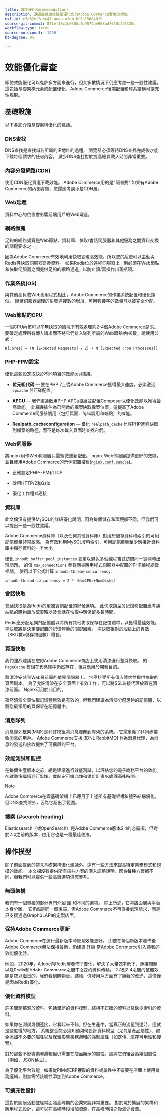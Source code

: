 ```yaml
---
title: 效能優化Recommendations
description: 通過遵循這些建議優化您的Adobe Commerce實施的績效。
exl-id: c5d62e23-be43-4eea-afdb-bb1b156848f9
source-git-commit: 821ef18c1b0f00a6b9574be968ad76f0c230335c
workflow-type: tm+mt
source-wordcount: '1290'
ht-degree: 0%

---
```


# 效能優化審查

即使效能優化可以從許多方面來進行，但大多數情況下仍應考慮一些一般性建議。 這包括基礎架構元素的配置優化、Adobe Commerce後端配置和體系結構可擴充性規劃。

## 基礎設施

以下各節介紹基礎架構優化的建議。

### DNS查找

DNS查找是查找域名所屬的IP地址的過程。 瀏覽器必須等待DNS查找完成後才能下載每個請求的任何內容。 減少DNS查找對於提高總頁載入時間非常重要。

### 內容分發網路(CDN)

使用CDN優化資產下載效能。 Adobe Commerce用的是&quot;阿普賽&quot; 如果有Adobe Commerce的內部實施，您還應考慮添加CDN層。

### Web延遲

資料中心的位置會影響前端用戶的Web延遲。

### 網路頻寬

足夠的網路頻寬是Web節點、資料庫、快取/會話伺服器和其他服務之間資料交換的關鍵要求之一。

因為Adobe Commerce有效地利用快取實現高效能，所以您的系統可以主動與Redis等快取伺服器交換資料。 如果Redis位於遠程伺服器上，則必須在Web節點和快取伺服器之間提供足夠的網路通道，以防止讀/寫操作出現瓶頸。

### 作業系統(OS)

與其他高負載Web應用程式相比，Adobe Commerce的作業系統配置和優化類似。 隨著伺服器處理的併發連接數的增加，可用套接字的數量可以被完全分配。

### Web節點的CPU

一個CPU內核可以在無快取的情況下有效處理約2-4個Adobe Commerce請求。 要確定處理所有傳入請求而不將它們排入隊列所需的Web節點/內核數，請使用公式：

```
N[Cores] = (N [Expected Requests] / 2) + N [Expected Cron Processes])
```

### PHP-FPM設定

優化這些設定取決於不同項目的效能test結果。

- **位元組代碼** — 要在PHP 7上從Adobe Commerce獲得最大速度，必須激活 `opcache` 並正確配置。

- **APCU** — 我們建議啟用PHP APCu擴展並配置Composer以優化效能以獲得最高效能。 此擴展插件為已開啟的檔案快取檔案位置，這提高了Adobe Commerce伺服器調用（包括頁面、Ajax調用和端點）的效能。

- **Realpath_cacheconfiguration** — 優化 `realpath_cache` 允許PHP進程快取到檔案的路徑，而不是每次載入頁面時查找它們。

### Web伺服器

將nginx用作Web伺服器只需輕微重新配置。 nginx Web伺服器提供更好的效能，並且使用Adobe Commerce的示例配置檔案([`nginx.conf.sample`](https://github.com/magento/magento2/blob/2.4/nginx.conf.sample))。

- 正確設定PHP-FPM和TCP

- 啟用HTTP/2和Gzip

- 優化工作程式連接

### 資料庫

此文檔沒有提供MySQL的詳細優化說明，因為每個儲存和環境都不同，但我們可以提出一些一般性建議。

Adobe Commerce資料庫（以及任何其他資料庫）對用於儲存資料和索引的可用記憶體量非常敏感。 為有效利用MySQL資料索引，可用記憶體量至少應接近資料庫中儲存資料的一半大小。

優化 `innodb_buffer_pool_instances` 設定以避免多個線程嘗試訪問同一實例時出現問題。 的值 `max_connections` 參數應與應用程式伺服器中配置的PHP線程總數相關。 使用以下公式計算 `innodb-thread-concurrency`:

```
innodb-thread-concurrency = 2 * (NumCPUs+NumDisks)
```

### 會話快取

會話快取是為Redis的單獨實例配置的好候選項。 此快取類型的記憶體配置應考慮站點的購物車放棄策略以及會話在快取中應保留多長時間。

Redis應分配足夠的記憶體以將所有其他快取保存在記憶體中，以獲得最佳效能。 塊快取將是決定要配置的記憶體量的關鍵因素。 塊快取相對於站點上的頁數（SKU數x儲存視圖數）增長。

### 頁面快取

我們強烈建議在您的Adobe Commerce商店上使用清漆進行整頁快取。 的 `PageCache` 模組在代碼庫中仍然存在，但只應用於開發目的。

將清漆安裝到Web層前面的單獨伺服器上。 它應接受所有傳入請求並提供快取的頁面副本。 為了允許清漆在安全頁面上有效工作，可以將SSL端接代理放置在清漆前面。 Nginx可用於此目的。

雖然清漆全頁快取記憶體無效是有效的，但我們建議為清漆分配足夠的記憶體，以將您最常用的頁保留在記憶體中。

### 消息隊列

消息隊列框架(MQF)是允許模組將消息發佈到隊列的系統。 它還定義了非同步接收消息的用戶。 Adobe Commerce支援 [!DNL RabbitMQ] 作為消息代理，為消息的發送和接收提供了可擴展的平台。

### 效能測試和監控

在每個生產版本之前，總是建議進行效能測試，以評估您的電子商務平台的效能。 在啟動後繼續進行監控，並制定可擴充性和備份計畫以處理高峰時間。

>[!NOTE]
>
> Adobe Commerce在雲基礎架構上已應用了上述所有基礎架構和體系結構優化，但DNS查找除外，因為它超出了範圍。

### 搜索 {#search-heading}

Elasticsearch（或OpenSearch）是Adobe Commerce版本2.4的必需項，但對於2.4之前的版本，啟用它也是一種最佳做法。

## 操作模型

除了前面提到的常見基礎架構優化建議外，還有一些方法來提高特定業務模式和規模的效能。 本文檔沒有提供所有這些方案的深入調整說明，因為每種方案都不同，但我們可以提供一些高級選項供您參考。

### 無頭架構

我們有一個單獨的部分專門介紹 [頭](../../architecture/headless/adobe-commerce.md) 和不同的選項。 綜上所述，它將店面層與平台本身分離。 它仍然是同一個後端，但Adobe Commerce不再直接處理請求，而是只支援通過GraphQLAPI的定製店面。

### 保持Adobe Commerce更新

Adobe Commerce在運行最新版本時總是效能更好。 即使在每個新版本發佈後Adobe Commerce無法保持最新，仍建議 [升級](../../../upgrade/overview.md) 當Adobe Commerce引入顯著的效能優化時。

例如，2020年，Adobe向Redis層發佈了優化，解決了大量效率低下、連接問題以及Redis和Adobe Commerce之間不必要的資料傳輸。 2.3到2.4之間的整體效能是夜以繼日的，我們看到購物車、結帳、併發用戶方面有了顯著的改進，這僅僅是因為Redis優化。

### 優化資料模型

許多問題都源於資料，包括錯誤的資料模型、結構不正確的資料以及缺少索引的資料。

如果你在測試幾個連接，它看起來不錯，但在生產中，當真正的流量到達時，這就是速度慢的地方。 系統整合商必須知道如何設計資料模型（尤其是產品屬性）、避免添加不必要的屬性以及保留影響業務邏輯的強制屬性（如定價、庫存可用性和搜索）。

對於那些不影響業務邏輯但仍需要在店面顯示的屬性，請將它們組合為幾個屬性（例如，JSON格式）。

為了優化平台效能，如果從PIM或ERP獲取的資料或屬性中不需要在店面上使用業務邏輯，則無需將該屬性添加到Adobe Commerce。

### 可擴充性設計

這對於開展活動並經常面臨高峰期的企業來說非常重要。 對於易於擴展的架構和應用程式設計，這可以在高峰時段增加資源，在高峰時段之後減少資源。
